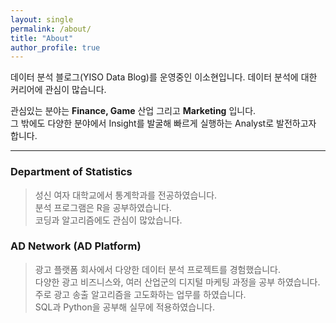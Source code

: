 ```yaml
---
layout: single
permalink: /about/
title: "About"
author_profile: true
---
```


  데이터 분석 블로그(YISO Data Blog)를 운영중인 이소현입니다. 데이터 분석에 대한 커리어에 관심이 많습니다.
    
관심있는 분야는 __Finance, Game__ 산업 그리고 __Marketing__ 입니다.  
그 밖에도 다양한 분야에서 Insight를 발굴해 빠르게 실행하는 Analyst로 발전하고자 합니다.

---
### Department of Statistics
> 성신 여자 대학교에서 통계학과를 전공하였습니다.  
> 분석 프로그램은 R을 공부하였습니다.  
> 코딩과 알고리즘에도 관심이 많았습니다.  

### AD Network (AD Platform)
> 광고 플랫폼 회사에서 다양한 데이터 분석 프로젝트를 경험했습니다.   
> 다양한 광고 비즈니스와, 여러 산업군의 디지털 마케팅 과정을 공부 하였습니다.  
> 주로 광고 송출 알고리즘을 고도화하는 업무를 하였습니다.  
> SQL과 Python을 공부해 실무에 적용하였습니다.
